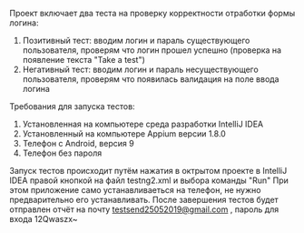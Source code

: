 Проект включает два теста на проверку корректности отработки формы логина:

1. Позитивный тест: вводим логин и параль существующего пользователя, проверям что логин прошел успешно (проверка на появление текста "Take a test")
2. Негативный тест: вводим логин и параль несуществующего пользователя, проверям что появилась валидация на поле ввода логина

Требования для запуска тестов:
1. Установленная на компьютере среда разработки IntelliJ IDEA
2. Установленный на компьютере Appium версии 1.8.0 
3. Телефон с Android, версия 9
4. Телефон без пароля

Запуск тестов происходит путём нажатия в октрытом проекте в IntelliJ IDEA правой кнопкой на файл testng2.xml и выбора команды "Run"
При этом приложение само устанавливаеться на телефон, не нужно предварительно его устанавливать.
После завершения тестов будет отправлен отчёт на почту testsend25052019@gmail.com , пароль для входа 12Qwaszx~
